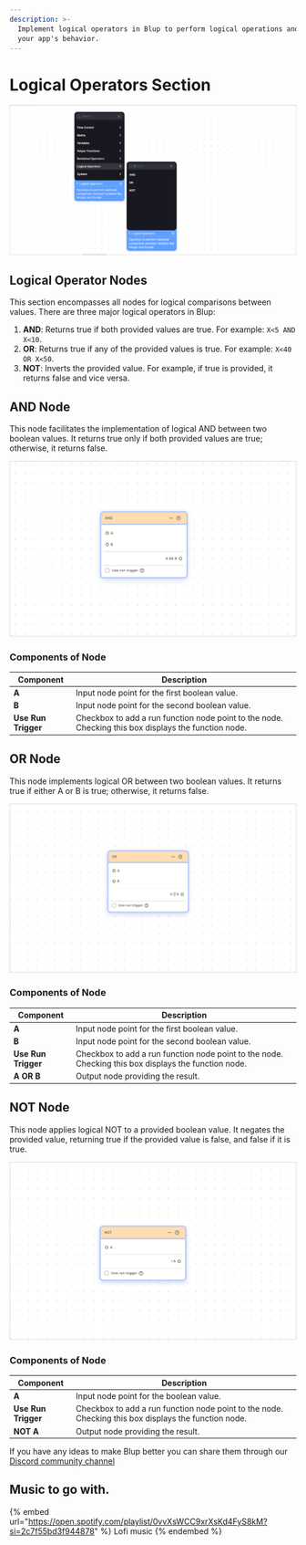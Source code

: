 ```yaml
---
description: >-
  Implement logical operators in Blup to perform logical operations and control
  your app's behavior.
---
```


# Logical Operators Section

![](../../.gitbook/assets/logical-operator.png)

## Logical Operator Nodes

This section encompasses all nodes for logical comparisons between values. There are three major logical operators in Blup:

1. **AND**: Returns true if both provided values are true. For example: `X<5 AND X<10`.
2. **OR**: Returns true if any of the provided values is true. For example: `X<40 OR X<50`.
3. **NOT**: Inverts the provided value. For example, if true is provided, it returns false and vice versa.

## AND Node

This node facilitates the implementation of logical AND between two boolean values. It returns true only if both provided values are true; otherwise, it returns false.

![](../../.gitbook/assets/logical-and.png)

### Components of Node

| Component           | Description                                                                                          |
| ------------------- | ---------------------------------------------------------------------------------------------------- |
| **A**               | Input node point for the first boolean value.                                                        |
| **B**               | Input node point for the second boolean value.                                                       |
| **Use Run Trigger** | Checkbox to add a run function node point to the node. Checking this box displays the function node. |

## OR Node

This node implements logical OR between two boolean values. It returns true if either A or B is true; otherwise, it returns false.

![](../../.gitbook/assets/logical-or.png)

### Components of Node

| Component           | Description                                                                                          |
| ------------------- | ---------------------------------------------------------------------------------------------------- |
| **A**               | Input node point for the first boolean value.                                                        |
| **B**               | Input node point for the second boolean value.                                                       |
| **Use Run Trigger** | Checkbox to add a run function node point to the node. Checking this box displays the function node. |
| **A OR B**          | Output node providing the result.                                                                    |

## NOT Node

This node applies logical NOT to a provided boolean value. It negates the provided value, returning true if the provided value is false, and false if it is true.

![](../../.gitbook/assets/logical-not.png)

### Components of Node

| Component           | Description                                                                                          |
| ------------------- | ---------------------------------------------------------------------------------------------------- |
| **A**               | Input node point for the boolean value.                                                              |
| **Use Run Trigger** | Checkbox to add a run function node point to the node. Checking this box displays the function node. |
| **NOT A**           | Output node providing the result.                                                                    |

If you have any ideas to make Blup better you can share them through our [Discord community channel](https://discord.com/channels/940632966093234176/965313562425823303)

## Music to go with.

{% embed url="https://open.spotify.com/playlist/0vvXsWCC9xrXsKd4FyS8kM?si=2c7f55bd3f944878" %}
Lofi music
{% endembed %}
